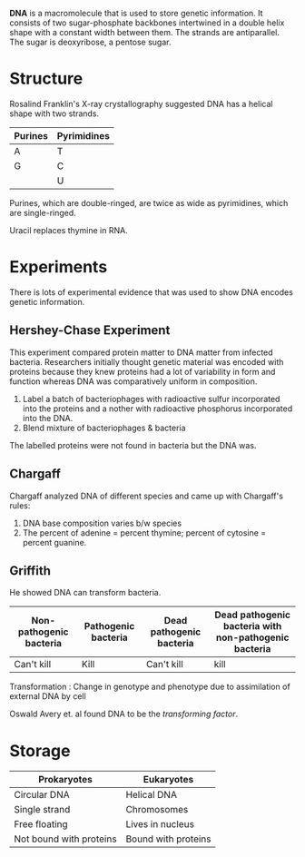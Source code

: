 **DNA** is a macromolecule that is used to store genetic information. It consists of two sugar-phosphate backbones intertwined in a double helix shape with a constant width between them. The strands are antiparallel. The sugar is deoxyribose, a pentose sugar.

# Structure

Rosalind Franklin's X-ray crystallography suggested DNA has a helical shape with two strands.

|Purines|Pyrimidines|
|-------|-----------|
|A|T|
|G|C|
||U|

Purines, which are double-ringed, are twice as wide as pyrimidines, which are single-ringed.

Uracil replaces thymine in RNA.

# Experiments

There is lots of experimental evidence that was used to show DNA encodes genetic information.

## Hershey-Chase Experiment

This experiment compared protein matter to DNA matter from infected bacteria. Researchers initially thought genetic material was encoded with proteins because they knew proteins had a lot of variability in form and function whereas DNA was comparatively uniform in composition.

1. Label a batch of bacteriophages with radioactive sulfur incorporated into the proteins and a nother with radioactive phosphorus incorporated into the DNA.
2. Blend mixture of bacteriophages & bacteria

The labelled proteins were not found in bacteria but the DNA was.

## Chargaff

Chargaff analyzed DNA of different species and came up with Chargaff's rules:

1. DNA base composition varies b/w species
2. The percent of adenine = percent thymine; percent of cytosine = percent guanine.

## Griffith

He showed DNA can transform bacteria. 

|Non-pathogenic bacteria|Pathogenic bacteria|Dead pathogenic bacteria|Dead pathogenic bacteria with non-pathogenic bacteria|
|--------------|---------------|------------|------------|
|Can't kill|Kill|Can't kill|kill|

Transformation
: Change in genotype and phenotype due to assimilation of external DNA by cell

Oswald Avery et. al found DNA to be the *transforming factor*.

# Storage

|Prokaryotes|Eukaryotes|
|-----------|----------|
|Circular DNA|Helical DNA|
|Single strand|Chromosomes|
|Free floating|Lives in nucleus|
|Not bound with proteins|Bound with proteins|
